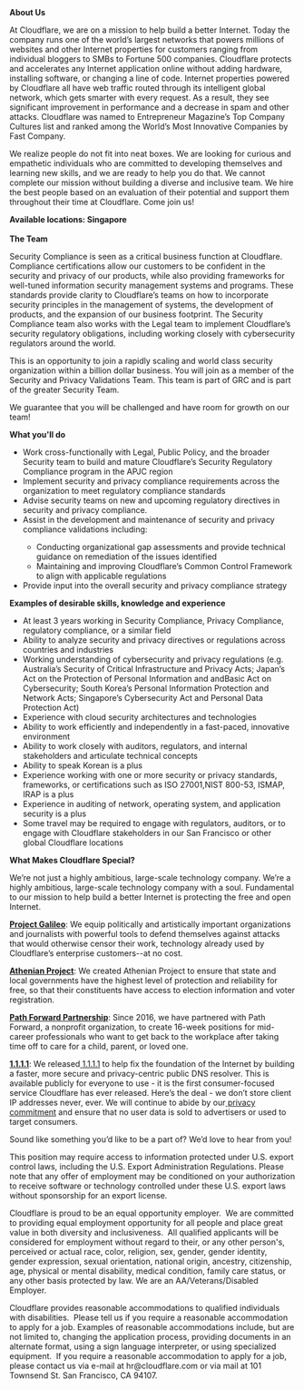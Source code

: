<div class="content-intro">
	<div><strong>About Us</strong></div>
	<div>
		<p>At Cloudflare, we are on a mission to help build a better Internet. Today the company runs one of the world’s largest networks that powers millions of websites and other Internet properties for customers ranging from individual bloggers to SMBs to Fortune 500 companies. Cloudflare protects and accelerates any Internet application online without adding hardware, installing software, or changing a line of code. Internet properties powered by Cloudflare all have web traffic routed through its intelligent global network, which gets smarter with every request. As a result, they see significant improvement in performance and a decrease in spam and other attacks. Cloudflare was named to Entrepreneur Magazine’s Top Company Cultures list and ranked among the World’s Most Innovative Companies by Fast Company.&nbsp;</p>
		<p><span style="font-weight: 400;">We realize people do not fit into neat boxes. We are looking for curious and empathetic individuals who are committed to developing themselves and learning new skills, and we are ready to help you do that. We cannot complete our mission without building a diverse and inclusive team. We hire the best people based on an evaluation of their potential and support them throughout their time at Cloudflare. Come join us!&nbsp;</span></p>
	</div>
</div>
<p><strong>Available locations: Singapore<br><br>The Team</strong></p>
<p>Security Compliance is seen as a critical business function at Cloudflare. Compliance certifications allow our customers to be confident in the security and privacy of our products, while also providing frameworks for well-tuned information security management systems and programs. These standards provide clarity to Cloudflare’s teams on how to incorporate security principles in the management of systems, the development of products, and the expansion of our business footprint. The Security Compliance team also works with the Legal team to implement Cloudflare’s security regulatory obligations, including working closely with cybersecurity regulators around the world.</p>
<p>This is an opportunity to join a rapidly scaling and world class security organization within a billion dollar business. You will join as a member of the Security and Privacy Validations Team. This team is part of GRC and is part of the greater Security Team.</p>
<p>We guarantee that you will be challenged and have room for growth on our team!&nbsp;&nbsp;</p>
<p><strong>What you'll do</strong></p>
<ul>
	<li>Work cross-functionally with Legal, Public Policy, and the broader Security team to build and mature Cloudflare’s Security Regulatory Compliance program in the APJC region</li>
	<li>Implement security and privacy compliance requirements across the organization to meet regulatory compliance standards</li>
	<li>Advise security teams on new and upcoming regulatory directives in security and privacy compliance.</li>
	<li>Assist in the development and maintenance of security and privacy compliance validations including:</li>
	<ul>
		<li>Conducting organizational gap assessments and provide technical guidance on remediation of the issues identified</li>
		<li>Maintaining and improving Cloudflare’s Common Control Framework to align with applicable regulations</li>
	</ul>
	<li>Provide input into the overall security and privacy compliance strategy</li>
</ul>
<p><strong>Examples of desirable skills, knowledge and experience</strong></p>
<ul>
	<li>At least 3 years working in Security Compliance, Privacy Compliance, regulatory compliance, or a similar field</li>
	<li>Ability to analyze security and privacy directives or regulations across countries and industries</li>
	<li>Working understanding of cybersecurity and privacy regulations (e.g. Australia’s Security of Critical Infrastructure and Privacy Acts; Japan’s Act on the Protection of Personal Information and andBasic Act on Cybersecurity; South Korea’s Personal Information Protection and Network Acts; Singapore’s Cybersecurity Act and Personal Data Protection Act)</li>
	<li>Experience with cloud security architectures and technologies</li>
	<li>Ability to work efficiently and independently in a fast-paced, innovative environment</li>
	<li>Ability to work closely with auditors, regulators, and internal stakeholders and articulate technical concepts</li>
	<li>Ability to speak Korean is a plus</li>
	<li>Experience working with one or more security or privacy standards, frameworks, or certifications such as ISO 27001,NIST 800-53, ISMAP, IRAP is a plus</li>
	<li>Experience in auditing of network, operating system, and application security is a plus</li>
	<li>Some travel may be required to engage with regulators, auditors, or to engage with Cloudflare stakeholders in our San Francisco or other global Cloudflare locations</li>
</ul>
<div class="content-conclusion">
	<p><strong>What Makes Cloudflare Special?</strong></p>
	<p><span style="font-weight: 400;">We’re not just a highly ambitious, large-scale technology company. We’re a highly ambitious, large-scale technology company with a soul. Fundamental to our mission to help build a better Internet is protecting the free and open Internet.</span></p>
	<p><a href="https://blog.cloudflare.com/protecting-free-expression-online/"><strong>Project Galileo</strong></a><span style="font-weight: 400;">: We equip politically and artistically important organizations and journalists with powerful tools to defend themselves against attacks that would otherwise censor their work, technology already used by Cloudflare’s enterprise customers--at no cost.</span></p>
	<p><strong><a href="https://www.cloudflare.com/athenian/">Athenian Project</a></strong><span style="font-weight: 400;">: We created Athenian Project to ensure that state and local governments have the highest level of protection and reliability for free, so that their constituents have access to election information and voter registration.</span></p>
	<p><a href="https://blog.cloudflare.com/tag/path-forward/"><strong>Path Forward Partnership</strong></a><span style="font-weight: 400;">: Since 2016, we have partnered with Path Forward, a nonprofit organization, to create 16-week positions for mid-career professionals who want to get back to the workplace after taking time off to care for a child, parent, or loved one.</span></p>
	<p><a href="https://1.1.1.1/"><strong>1.1.1.1</strong></a><span style="font-weight: 400;">: We released</span><a href="https://1.1.1.1/"> <span style="font-weight: 400;">1.1.1.1</span></a><span style="font-weight: 400;"> to help fix the foundation of the Internet by building a faster, more secure and privacy-centric public DNS resolver. This is available publicly for everyone to use - it is the first consumer-focused service Cloudflare has ever released. Here’s the deal - we don’t store client IP addresses never, ever. We will continue to abide by our</span><a href="https://developers.cloudflare.com/1.1.1.1/privacy/public-dns-resolver"> privacy commitment</a><span style="font-weight: 400;"> and ensure that no user data is sold to advertisers or used to target consumers.</span></p>
	<p><span style="font-weight: 400;">Sound like something you’d like to be a part of? We’d love to hear from you!</span></p>
	<p><span style="font-weight: 400;">This position may require access to information protected under U.S. export control laws, including the U.S. Export Administration Regulations. Please note that any offer of employment may be conditioned on your authorization to receive software or technology controlled under these U.S. export laws without sponsorship for an export license.</span></p>
	<p><span style="font-weight: 400;">Cloudflare is proud to be an equal opportunity employer. &nbsp;We are committed to providing equal employment opportunity for all people and place great value in both diversity and inclusiveness. &nbsp;All qualified applicants will be considered for employment without regard to their, or any other person's, perceived or actual</span> <span style="font-weight: 400;">race, color, religion, sex, gender, gender identity, gender expression, sexual orientation, national origin, ancestry, citizenship, age, physical or mental disability, medical condition, family care status, or any other basis protected by law. </span><span style="font-weight: 400;">We are an AA/Veterans/Disabled Employer.</span></p>
	<p><span style="font-weight: 400;">Cloudflare provides reasonable accommodations to qualified individuals with disabilities. &nbsp;Please tell us if you require a reasonable accommodation to apply for a job. Examples of reasonable accommodations include, but are not limited to, changing the application process, providing documents in an alternate format, using a sign language interpreter, or using specialized equipment. &nbsp;If you require a reasonable accommodation to apply for a job, please contact us via e-mail at </span><span style="font-weight: 400;">hr@cloudflare.com</span><span style="font-weight: 400;"> or via mail at 101 Townsend St. San Francisco, CA 94107.</span></p>
</div>